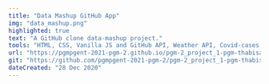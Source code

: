 ```yaml
---
title: "Data Mashup GitHub App"
img: "data_mashup.png"
highlighted: true
text: "A GitHub clone data-mashup project."
tools: "HTML, CSS, Vanilla JS and GitHub API, Weather API, Covid-cases API and JSON"
url: "https://pgmpgent-2021-pgm-2.github.io/pgm-2_project_1-pgm-thabisadingani/"
git: "https://github.com/pgmpgent-2021-pgm-2/pgm-2_project_1-pgm-thabisadingani"
dateCreated: "28 Dec 2020"
---
```



